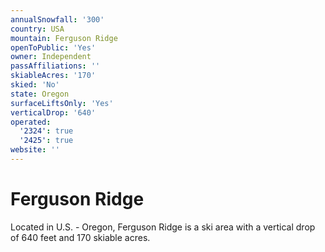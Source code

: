 ```yaml
---
annualSnowfall: '300'
country: USA
mountain: Ferguson Ridge
openToPublic: 'Yes'
owner: Independent
passAffiliations: ''
skiableAcres: '170'
skied: 'No'
state: Oregon
surfaceLiftsOnly: 'Yes'
verticalDrop: '640'
operated:
  '2324': true
  '2425': true
website: ''
---
```



# Ferguson Ridge

Located in U.S. - Oregon, Ferguson Ridge is a ski area with a vertical drop of 640 feet and 170 skiable acres.

